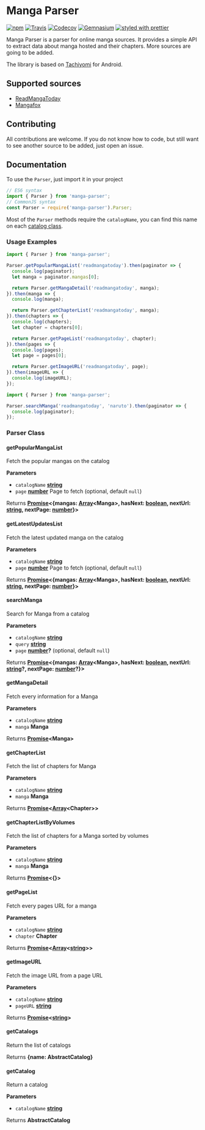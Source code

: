 # Manga Parser

[![npm](https://img.shields.io/npm/v/manga-parser.svg?style=flat-square)](https://www.npmjs.com/package/manga-parser) [![Travis](https://img.shields.io/travis/na-ji/node-manga-parser.svg?style=flat-square)](https://travis-ci.org/na-ji/node-manga-parser) [![Codecov](https://img.shields.io/codecov/c/github/na-ji/node-manga-parser.svg?style=flat-square)](https://codecov.io/gh/na-ji/node-manga-parser) [![Gemnasium](https://img.shields.io/gemnasium/na-ji/node-manga-parser.svg?style=flat-square)](https://gemnasium.com/github.com/na-ji/node-manga-parser) [![styled with prettier](https://img.shields.io/badge/styled_with-prettier-ff69b4.svg?style=flat-square)](https://github.com/prettier/prettier)

Manga Parser is a parser for online manga sources. It provides a simple API to extract data about manga hosted and their chapters. More sources are going to be added.

The library is based on [Tachiyomi](https://github.com/inorichi/tachiyomi) for Android.

## Supported sources

-   [ReadMangaToday](http://www.readmanga.today/)
-   [Mangafox](http://mangafox.me/)

## Contributing

All contributions are welcome. If you do not know how to code, but still want to see another source to be added, just open an issue.

## Documentation

To use the `Parser`, just import it in your project

```javascript
// ES6 syntax
import { Parser } from 'manga-parser';
// CommonJS syntax
const Parser = require('manga-parser').Parser;
```

Most of the `Parser` methods require the `catalogName`, you can find this name on each [catalog class](https://github.com/na-ji/node-manga-parser/tree/master/src/sites).

### Usage Examples

```javascript
import { Parser } from 'manga-parser';

Parser.getPopularMangaList('readmangatoday').then(paginator => {
  console.log(paginator);
  let manga = paginator.mangas[0];

  return Parser.getMangaDetail('readmangatoday', manga);
}).then(manga => {
  console.log(manga);

  return Parser.getChapterList('readmangatoday', manga);
}).then(chapters => {
  console.log(chapters);
  let chapter = chapters[0];

  return Parser.getPageList('readmangatoday', chapter);
}).then(pages => {
  console.log(pages);
  let page = pages[0];

  return Parser.getImageURL('readmangatoday', page);
}).then(imageURL => {
  console.log(imageURL);
});
```

```javascript
import { Parser } from 'manga-parser';

Parser.searchManga('readmangatoday', 'naruto').then(paginator => {
  console.log(paginator);
});
```

### Parser Class

<!-- Generated by documentation.js. Update this documentation by updating the source code. -->

#### getPopularMangaList

Fetch the popular mangas on the catalog

**Parameters**

-   `catalogName` **[string](https://developer.mozilla.org/en-US/docs/Web/JavaScript/Reference/Global_Objects/String)** 
-   `page` **[number](https://developer.mozilla.org/en-US/docs/Web/JavaScript/Reference/Global_Objects/Number)** Page to fetch (optional, default `null`)

Returns **[Promise](https://developer.mozilla.org/en-US/docs/Web/JavaScript/Reference/Global_Objects/Promise)&lt;{mangas: [Array](https://developer.mozilla.org/en-US/docs/Web/JavaScript/Reference/Global_Objects/Array)&lt;Manga>, hasNext: [boolean](https://developer.mozilla.org/en-US/docs/Web/JavaScript/Reference/Global_Objects/Boolean), nextUrl: [string](https://developer.mozilla.org/en-US/docs/Web/JavaScript/Reference/Global_Objects/String), nextPage: [number](https://developer.mozilla.org/en-US/docs/Web/JavaScript/Reference/Global_Objects/Number)}>** 

#### getLatestUpdatesList

Fetch the latest updated manga on the catalog

**Parameters**

-   `catalogName` **[string](https://developer.mozilla.org/en-US/docs/Web/JavaScript/Reference/Global_Objects/String)** 
-   `page` **[number](https://developer.mozilla.org/en-US/docs/Web/JavaScript/Reference/Global_Objects/Number)** Page to fetch (optional, default `null`)

Returns **[Promise](https://developer.mozilla.org/en-US/docs/Web/JavaScript/Reference/Global_Objects/Promise)&lt;{mangas: [Array](https://developer.mozilla.org/en-US/docs/Web/JavaScript/Reference/Global_Objects/Array)&lt;Manga>, hasNext: [boolean](https://developer.mozilla.org/en-US/docs/Web/JavaScript/Reference/Global_Objects/Boolean), nextUrl: [string](https://developer.mozilla.org/en-US/docs/Web/JavaScript/Reference/Global_Objects/String), nextPage: [number](https://developer.mozilla.org/en-US/docs/Web/JavaScript/Reference/Global_Objects/Number)}>** 

#### searchManga

Search for Manga from a catalog

**Parameters**

-   `catalogName` **[string](https://developer.mozilla.org/en-US/docs/Web/JavaScript/Reference/Global_Objects/String)** 
-   `query` **[string](https://developer.mozilla.org/en-US/docs/Web/JavaScript/Reference/Global_Objects/String)** 
-   `page` **[number](https://developer.mozilla.org/en-US/docs/Web/JavaScript/Reference/Global_Objects/Number)?**  (optional, default `null`)

Returns **[Promise](https://developer.mozilla.org/en-US/docs/Web/JavaScript/Reference/Global_Objects/Promise)&lt;{mangas: [Array](https://developer.mozilla.org/en-US/docs/Web/JavaScript/Reference/Global_Objects/Array)&lt;Manga>, hasNext: [boolean](https://developer.mozilla.org/en-US/docs/Web/JavaScript/Reference/Global_Objects/Boolean), nextUrl: [string](https://developer.mozilla.org/en-US/docs/Web/JavaScript/Reference/Global_Objects/String)?, nextPage: [number](https://developer.mozilla.org/en-US/docs/Web/JavaScript/Reference/Global_Objects/Number)?}>** 

#### getMangaDetail

Fetch every information for a Manga

**Parameters**

-   `catalogName` **[string](https://developer.mozilla.org/en-US/docs/Web/JavaScript/Reference/Global_Objects/String)** 
-   `manga` **Manga** 

Returns **[Promise](https://developer.mozilla.org/en-US/docs/Web/JavaScript/Reference/Global_Objects/Promise)&lt;Manga>** 

#### getChapterList

Fetch the list of chapters for Manga

**Parameters**

-   `catalogName` **[string](https://developer.mozilla.org/en-US/docs/Web/JavaScript/Reference/Global_Objects/String)** 
-   `manga` **Manga** 

Returns **[Promise](https://developer.mozilla.org/en-US/docs/Web/JavaScript/Reference/Global_Objects/Promise)&lt;[Array](https://developer.mozilla.org/en-US/docs/Web/JavaScript/Reference/Global_Objects/Array)&lt;Chapter>>** 

#### getChapterListByVolumes

Fetch the list of chapters for a Manga sorted by volumes

**Parameters**

-   `catalogName` **[string](https://developer.mozilla.org/en-US/docs/Web/JavaScript/Reference/Global_Objects/String)** 
-   `manga` **Manga** 

Returns **[Promise](https://developer.mozilla.org/en-US/docs/Web/JavaScript/Reference/Global_Objects/Promise)&lt;{}>** 

#### getPageList

Fetch every pages URL for a manga

**Parameters**

-   `catalogName` **[string](https://developer.mozilla.org/en-US/docs/Web/JavaScript/Reference/Global_Objects/String)** 
-   `chapter` **Chapter** 

Returns **[Promise](https://developer.mozilla.org/en-US/docs/Web/JavaScript/Reference/Global_Objects/Promise)&lt;[Array](https://developer.mozilla.org/en-US/docs/Web/JavaScript/Reference/Global_Objects/Array)&lt;[string](https://developer.mozilla.org/en-US/docs/Web/JavaScript/Reference/Global_Objects/String)>>** 

#### getImageURL

Fetch the image URL from a page URL

**Parameters**

-   `catalogName` **[string](https://developer.mozilla.org/en-US/docs/Web/JavaScript/Reference/Global_Objects/String)** 
-   `pageURL` **[string](https://developer.mozilla.org/en-US/docs/Web/JavaScript/Reference/Global_Objects/String)** 

Returns **[Promise](https://developer.mozilla.org/en-US/docs/Web/JavaScript/Reference/Global_Objects/Promise)&lt;[string](https://developer.mozilla.org/en-US/docs/Web/JavaScript/Reference/Global_Objects/String)>** 

#### getCatalogs

Return the list of catalogs

Returns **{name: AbstractCatalog}** 

#### getCatalog

Return a catalog

**Parameters**

-   `catalogName` **[string](https://developer.mozilla.org/en-US/docs/Web/JavaScript/Reference/Global_Objects/String)** 

Returns **AbstractCatalog** 
